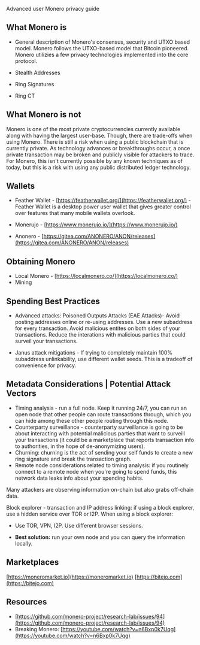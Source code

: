 Advanced user Monero privacy guide


## What Monero is

- General description of Monero's consensus, security and UTXO based model. Monero follows the UTXO-based model that Bitcoin pioneered. Monero utilizies a few privacy technologies implemented into the core protocol.

- Stealth Addresses
- Ring Signatures
- Ring CT
## What Monero is not

Monero is one of the most private cryptocurrencies currently available along with having the largest user-base. Though, there are trade-offs when using Monero. There is still a risk when using a public blockchain that is currently private. As technology advances or breakthroughs occur, a once private transaction may be broken and publicly visible for attackers to trace. For Monero, this isn't currently possible by any known techniques as of today, but this is a risk with using any public distributed ledger technology.
## Wallets

- Feather Wallet - [https://featherwallet.org/](https://featherwallet.org/) - Feather Wallet is a desktop power user wallet that gives greater control over features that many mobile wallets overlook. 

- Monerujo - [https://www.monerujo.io/](https://www.monerujo.io/)
- Anonero - [https://gitea.com/ANONERO/ANON/releases](https://gitea.com/ANONERO/ANON/releases)

## Obtaining Monero

- Local Monero - [https://localmonero.co/](https://localmonero.co/)
- Mining

## Spending Best Practices

- Advanced attacks: Poisoned Outputs Attacks (EAE Attacks)- Avoid posting addresses online or re-using addresses. Use a new subaddress for every transaction. Avoid malicious entites on both sides of your transactions. Reduce the interations with malicious parties that could surveil your transactions. 

- Janus attack mitigations - If trying to completely maintain 100% subaddress unlinkability, use different wallet seeds. This is a tradeoff of convenience for privacy.

## Metadata Considerations | Potential Attack Vectors

- Timing analysis - run a full node. Keep it running 24/7, you can run an open node that other people can route transactions through, which you can hide among these other people routing through this node.
- Counterparty surveillance - counterparty surveillance is going to be about interacting with potential malicious parties that want to surveill your transactions (it could be a marketplace that reports transaction info to authorities, in the hope of de-anonymizing users).
- Churning: churning is the act of sending your self funds to create a new ring signature and break the transaction graph. 
- Remote node considerations related to timing analysis: if you routinely connect to a remote node when you're going to spend funds, this network data leaks info about your spending habits. 

Many attackers are observing information on-chain but also grabs off-chain data.

Block explorer - transaction and IP address linking: if using a block explorer, use a hidden service over TOR or I2P. When using a block explorer: 

- Use TOR, VPN, I2P. Use different browser sessions.

- **Best solution:** run your own node and you can query the information locally.

## Marketplaces

[https://moneromarket.io](https://moneromarket.io)
[https://bitejo.com](https://bitejo.com)

## Resources

- [https://github.com/monero-project/research-lab/issues/94](https://github.com/monero-project/research-lab/issues/94)
- Breaking Monero: [https://youtube.com/watch?v=n6Bxp0k7Uqg](https://youtube.com/watch?v=n6Bxp0k7Uqg)


